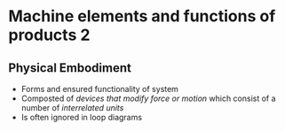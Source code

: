 # Machine elements and functions of products 2

## Physical Embodiment
- Forms and ensured functionality of system
- Composted of *devices that modify force or motion* which consist of a number of *interrelated units*
- Is often ignored in loop diagrams



